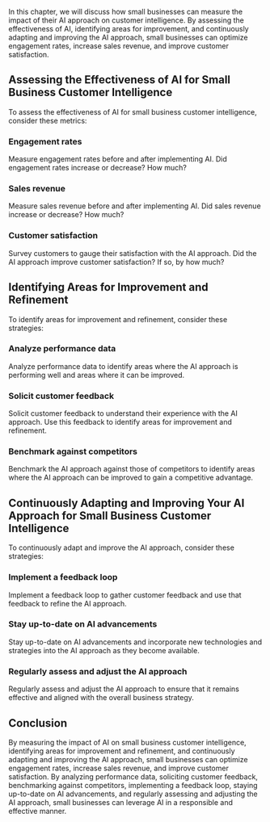 

In this chapter, we will discuss how small businesses can measure the impact of their AI approach on customer intelligence. By assessing the effectiveness of AI, identifying areas for improvement, and continuously adapting and improving the AI approach, small businesses can optimize engagement rates, increase sales revenue, and improve customer satisfaction.

Assessing the Effectiveness of AI for Small Business Customer Intelligence
--------------------------------------------------------------------------

To assess the effectiveness of AI for small business customer intelligence, consider these metrics:

### Engagement rates

Measure engagement rates before and after implementing AI. Did engagement rates increase or decrease? How much?

### Sales revenue

Measure sales revenue before and after implementing AI. Did sales revenue increase or decrease? How much?

### Customer satisfaction

Survey customers to gauge their satisfaction with the AI approach. Did the AI approach improve customer satisfaction? If so, by how much?

Identifying Areas for Improvement and Refinement
------------------------------------------------

To identify areas for improvement and refinement, consider these strategies:

### Analyze performance data

Analyze performance data to identify areas where the AI approach is performing well and areas where it can be improved.

### Solicit customer feedback

Solicit customer feedback to understand their experience with the AI approach. Use this feedback to identify areas for improvement and refinement.

### Benchmark against competitors

Benchmark the AI approach against those of competitors to identify areas where the AI approach can be improved to gain a competitive advantage.

Continuously Adapting and Improving Your AI Approach for Small Business Customer Intelligence
---------------------------------------------------------------------------------------------

To continuously adapt and improve the AI approach, consider these strategies:

### Implement a feedback loop

Implement a feedback loop to gather customer feedback and use that feedback to refine the AI approach.

### Stay up-to-date on AI advancements

Stay up-to-date on AI advancements and incorporate new technologies and strategies into the AI approach as they become available.

### Regularly assess and adjust the AI approach

Regularly assess and adjust the AI approach to ensure that it remains effective and aligned with the overall business strategy.

Conclusion
----------

By measuring the impact of AI on small business customer intelligence, identifying areas for improvement and refinement, and continuously adapting and improving the AI approach, small businesses can optimize engagement rates, increase sales revenue, and improve customer satisfaction. By analyzing performance data, soliciting customer feedback, benchmarking against competitors, implementing a feedback loop, staying up-to-date on AI advancements, and regularly assessing and adjusting the AI approach, small businesses can leverage AI in a responsible and effective manner.


